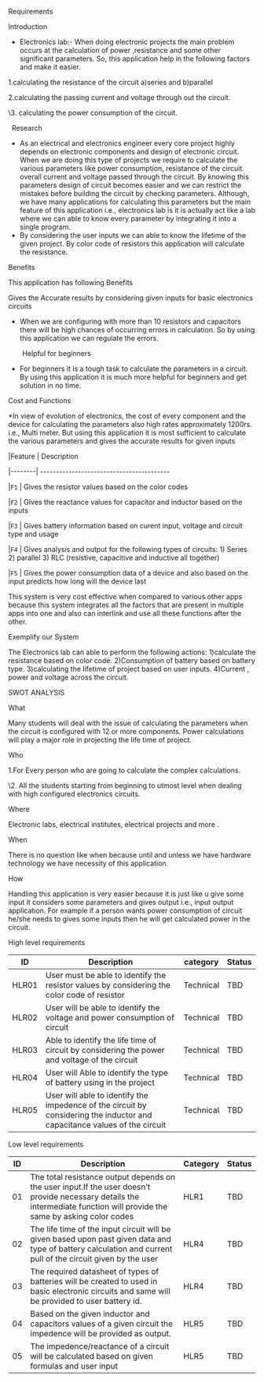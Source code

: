 ﻿Requirements

Introduction

- Electronics lab:- When doing electronic  projects the main problem occurs at the calculation of power ,resistance and some other significant parameters. So, this application  help in the following factors and make it easier.

1.calculating the resistance of the circuit a)series and b)parallel

2.calculating the passing current and voltage through out the circuit.

\3. calculating the power consumption of the circuit.

` `Research

- As an electrical and electronics engineer every core project highly depends on electronic components and design of electronic circuit. When we are doing this type of projects we require to calculate the various parameters like power consumption, resistance of the circuit. overall current and voltage passed through the circuit. By knowing this parameters design of  circuit becomes easier and we can restrict the mistakes before building the circuit by checking parameters. Although, we have many applications for calculating this parameters but the main feature of this application i.e., electronics lab is it is actually act like a lab where we can able to know every parameter by integrating it into a  single program.
- By considering the user inputs we can able to know the lifetime of the given project. By color code of resistors this application will calculate the resistance.  

Benefits

This application has following Benefits

Gives the Accurate results by considering given inputs for basic electronics circuits

- When we are configuring with more than 10 resistors and capacitors there will be high chances of occurring errors in calculation. So by using this application we can regulate the errors. 

`    `Helpful for beginners

- For beginners it is a tough task to calculate the parameters in a circuit. By using this application it is much more helpful for beginners and get solution in no time.

Cost and Functions

\*In view of evolution of  electronics, the cost of every component and the device for calculating the parameters also high rates approximately 1200rs. i.e.,  Multi meter. But using this application it is most sufficient to calculate the various parameters and gives the accurate results for given inputs   

|Feature | Description

\|--------| -----------------------------------------

|`F1`    | Gives the resistor values based on the color codes

|`F2`    | GIves the reactance values for capacitor and inductor based on the inputs

|`F3`    | Gives battery information based on curent input, voltage and circuit type and usage

|`F4`    | Gives analysis and output for the following types of circuits: 1) Series 2) parallel 3) RLC (resistive, capacitive and inductive all together)

|`F5`    | Gives the power consumption data of a device and also based on the input predicts how long will the device last

This system is very cost effective when compared to various other apps because this system integrates all the factors that are present in multiple apps into one and also can interlink and use all these functions after the other.

Exemplify our System

The Electronics lab can able to perform  the following actions: 1)calculate the resistance based on color code. 2)Consumption of battery based on battery type. 3)calculating the lifetime of project based on user inputs. 4)Current , power and voltage across the circuit.

SWOT ANALYSIS

What

Many students will deal with the issue of calculating the parameters when the circuit is configured with 12 or more components. Power calculations will play a major role in projecting the life time of project.

Who

1.For Every person who are going to calculate the complex calculations.

\2. All the students starting from beginning to utmost level when dealing with high configured electronics circuits.

Where

Electronic labs, electrical institutes, electrical projects and more .

When

There is no question like when because until and unless we have hardware technology we have necessity of this application.

How

Handling  this application is very easier because it is just like u give some input it considers some parameters and gives output i.e., input output application. For example if a person wants power consumption of circuit he/she needs to gives some inputs then he will get calculated power in the circuit.

High level requirements

|ID|Description|category|Status|
| - | - | - | - |
|HLR01|User must be able to identify the resistor values by considering the color code of resistor|Technical|TBD|
|HLR02|User will be able to identify the voltage and power consumption of circuit |Technical|TBD|
|HLR03|Able to identify the life time of circuit by considering the power and voltage of the circuit|Technical|TBD|
|HLR04|User will Able to identify the type of battery using in the project|Technical|TBD|
|HLR05|User will able to identify the impedence of the circuit by considering the inductor and capacitance values of the circuit|Technical|TBD|

Low level requirements

|ID|Description|Category|Status|
| - | - | - | - |
|01|The total resistance output depends on the user input.If the user doesn’t provide necessary details the intermediate function will provide the same by asking color codes|HLR1|TBD|
|02|The life time of the input circuit will be given based upon past given data and type of battery calculation and current pull of the circuit given by the user|HLR4|TBD|
|03|The required datasheet of types of batteries will be created to used in basic electronic circuits and same will be provided to user battery id.|HLR4|TBD|
|04|Based on the given inductor and capacitors values of a given  circuit the impedence will be provided as output.|HLR5|TBD|
|05|The impedence/reactance of a circuit will be calculated based on given formulas and user input|HLR5|TBD|


